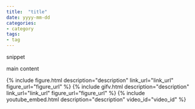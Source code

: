 ```yaml
---
title:  "title"
date: yyyy-mm-dd
categories:
- category
tags:
- tag
---
```


snippet

<!--more-->

main content

{% include figure.html description="description" link_url="link_url" figure_url="figure_url" %}
{% include gifv.html description="description" link_url="link_url" figure_url="figure_url" %}
{% include youtube_embed.html description="description" video_id="video_id" %}

[link-name]: https://link-url.com
